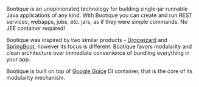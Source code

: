 Bootique is an unopinionated technology for building single-jar runnable Java applications of any kind. With Bootique you can create and run REST services, webapps, jobs, etc. jars, as if they were simple commands. No JEE container required!

Bootique was inspired by two similar products - [Dropwizard](http://www.dropwizard.io) and [SpringBoot](http://projects.spring.io/spring-boot/), however its focus is different. Bootique favors modularity and clean architecture over immediate convenience of bundling everything in your app.

Bootique is built on top of [Google Guice](https://github.com/google/guice) DI container, that is the core of its modularity mechanism.
